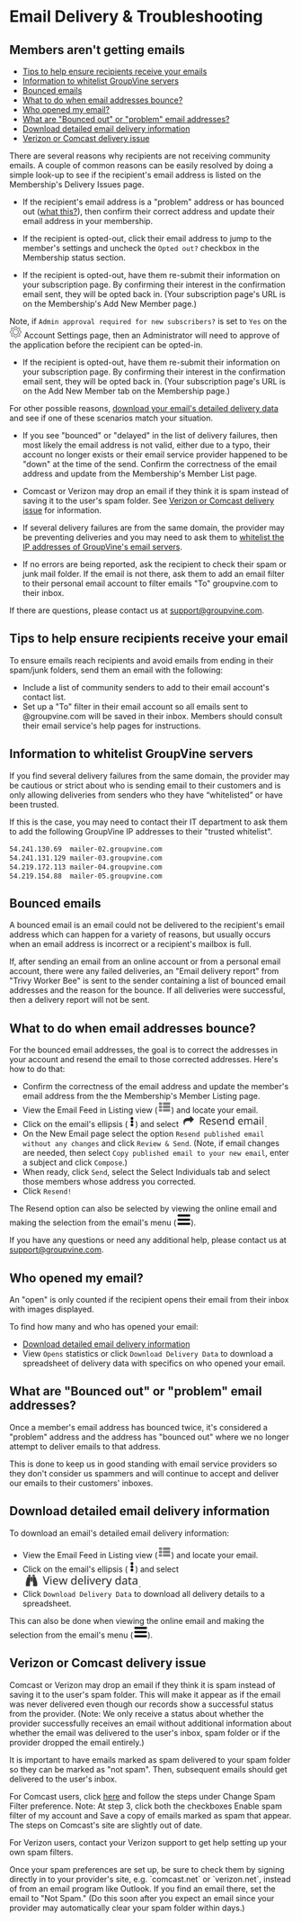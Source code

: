 # Email Delivery & Troubleshooting

<span id="gv-6delivery-1delivmissing"></span>
## Members aren't getting emails

* [Tips to help ensure recipients receive your emails](#gv-6delivery-1delivmissing-tips-to)
* [Information to whitelist GroupVine servers](#gv-6delivery-1delivmissing-information-to)
* [Bounced emails](#gv-6delivery-1delivmissing-bounced-emails)
* [What to do when email addresses bounce?](#gv-6delivery-1delivmissing-what-to-do)
* [Who opened my email?](#gv-6delivery-1delivmissing-who-opened)
* [What are "Bounced out" or "problem" email addresses?](#gv-6delivery-1delivmissing-problem-addr)
* [Download detailed email delivery information](#gv-6delivery-1delivmissing-download-detailed)
* [Verizon or Comcast delivery issue](#gv-6delivery-1delivmissing-verizon-comcast-issue)

There are several reasons why recipients are not receiving community emails. 
A couple of common reasons can be easily resolved by doing a simple look-up to see
if the recipient's email address is listed on the Membership's Delivery Issues page.

* If the recipient's email address is a "problem" address or has bounced out ([what this?](#gv-6delivery-1delivmissing-problem-addr)), then confirm their
correct address and update their email address in your membership.

<span class="g4s">
 
* If the recipient is opted-out, click their email address to jump
to the member's settings and uncheck the `Opted out?` checkbox in
the Membership status section. 

</span> <!-- g4s -->

<span class="sub">
 
* If the recipient is opted-out, have them re-submit their information on
your subscription page.  By confirming their interest in the confirmation
email sent, they will be opted back in.  (Your subscription page's URL is on the Membership's Add New Member page.) 

Note, if `Admin approval required for new subscribers?` is set to
`Yes` on the <img src="/docimages/transparent-gear-icon.png" height="22"> Account Settings page, then an Administrator will
need to approve of the application before the recipient can be opted-in.

</span> <!-- sub -->

<span class="free">
 
* If the recipient is opted-out, have them re-submit their information
on your subscription page.  By confirming their interest in the confirmation
email sent, they will be opted back in.  (Your subscription page's URL is
on the Add New Member tab on the Membership page.) 

</span> <!-- free -->

For other possible reasons, [download your email's detailed delivery data](#gv-6delivery-1delivmissing-download-detailed)
and see if one of these scenarios match your situation.

* If you see "bounced" or "delayed" in the list of delivery failures,
then most likely the email address is not valid, either due
to a typo, their account no longer exists or their email service
provider happened to be "down" at the time of the send.  Confirm the
correctness of the email address and update from the Membership's Member List page. 

* Comcast or Verizon may drop an email if they think it is spam
instead of saving it to the user's spam folder.  See [Verizon or Comcast delivery issue](#gv-6delivery-1delivmissing-verizon-comcast-issue) for information.

* If several delivery failures are from the same domain, the
  provider may be preventing deliveries and you may need to ask
  them to [whitelist the IP addresses of GroupVine's email servers](#gv-6delivery-1delivmissing-information-to).

* If no errors are being reported, ask the recipient to check
  their spam or junk mail folder.  If the email is not there,
  ask them to add an email filter to their personal email
  account to filter emails "To" groupvine.com to their inbox.

If there are questions, please contact us at support@groupvine.com.

<span id="gv-6delivery-1delivmissing-tips-to"></span>
## Tips to help ensure recipients receive your email

To ensure emails reach recipients and avoid emails from ending in their spam/junk folders, send them an email with the following:

* Include a list of community senders to add to their email account's contact list.
* Set up a "To" filter in their email account so all emails
  sent to @groupvine.com will be saved in their
  inbox. Members should consult their email service's help
  pages for instructions.

<span id="gv-6delivery-1delivmissing-information-to"></span>
## Information to whitelist GroupVine servers

If you find several delivery failures from the same domain,
the provider may be cautious or strict about who is sending
email to their customers and is only allowing deliveries from
senders who they have “whitelisted” or have been trusted.  

If this is the case, you may need to contact their IT
department to ask them to add the following GroupVine IP
addresses to their "trusted whitelist".

    54.241.130.69  mailer-02.groupvine.com
    54.241.131.129 mailer-03.groupvine.com
    54.219.172.113 mailer-04.groupvine.com
    54.219.154.88  mailer-05.groupvine.com

<span id="gv-6delivery-1delivmissing-bounced-emails"></span>
## Bounced emails

A bounced email is an email could not be delivered to
the recipient's email address which can happen for a
variety of reasons, but usually occurs when an email
address is incorrect or a recipient's mailbox is full.

If, after sending an email from an online account or from
a personal email account, there were any failed
deliveries, an "Email delivery report" from "Trivy Worker
Bee" is sent to the sender containing a list of bounced
email addresses and the reason for the bounce.  If all
deliveries were successful, then a delivery report will
not be sent.  

<span id="gv-6delivery-1delivmissing-what-to-do"></span>
## What to do when email addresses bounce?

For the bounced email addresses, the goal is to correct
the addresses in your account and resend the email to
those corrected addresses.  Here's how to do that:

* Confirm the correctness of the email address and update the member's email address from the the Membership's Member Listing page.
* View the Email Feed in Listing view (<img src="/docimages/listing-view-icon.png" height="22">) and locate your email.
* Click on the email's ellipsis (<img src="/docimages/ellipsis.png" height="22">) and select <img src="/docimages/feed-menu-resend-email.png" height="22">.
* On the New Email page select the option `Resend published email without any changes` and click `Review & Send`.  (Note, if email changes
 are needed, then select `Copy published email to your new email`, enter a subject and click `Compose`.) 
* When ready, click `Send`, select the Select Individuals tab and select those members whose address you corrected.  
* Click `Resend!`

The Resend option can also be selected by viewing the online email and making the selection from the email's menu (<img src="/docimages/menu-icon.png" height="22">).

If you have any questions or need any additional help, please contact us at support@groupvine.com.

<span id="gv-6delivery-1delivmissing-who-opened"></span>
## Who opened my email?

<span class="highlight">
An "open" is only counted if the recipient opens their
email from their inbox with images displayed.
</span>

To find how many and who has opened your email:

* [Download detailed email delivery information](#gv-6delivery-1delivmissing-download-detailed)
* View `Opens` statistics or click `Download Delivery Data` to download a spreadsheet of delivery data with specifics on who opened your email.

<span id="gv-6delivery-1delivmissing-problem-addr"></span>
## What are "Bounced out" or "problem" email addresses?

Once a member's email address has bounced twice, it's
considered a "problem" address and the address has
"bounced out" where we no longer attempt to deliver
emails to that address.  

This is done to keep us in good standing with email
service providers so they don't consider us spammers
and will continue to accept and deliver our emails
to their customers' inboxes. 

<span id="gv-6delivery-1delivmissing-download-detailed"></span>
## Download detailed email delivery information

To download an email's detailed email delivery information:

* View the Email Feed in Listing view (<img src="/docimages/listing-view-icon.png" height="22">) and locate your email.
* Click on the email's ellipsis (<img src="/docimages/ellipsis.png" height="22">) and select <img src="/docimages/feed-menu-view-delivery.png" height="24">.
* Click `Download Delivery Data` to download all delivery details to a spreadsheet.

This can also be done when viewing the online email and making the selection from the email's menu (<img src="/docimages/menu-icon.png" height="22">).

<span id="gv-6delivery-1delivmissing-verizon-comcast-issue"></span>
## Verizon or Comcast delivery issue

Comcast or Verizon may drop an email if they think it is spam
instead of saving it to the user's spam folder.  This will make it
appear as if the email was never delivered even though our records
show a successful status from the provider. (Note: We only receive
a status about whether the provider successfully receives an email
without additional information about whether the email was
delivered to the user's inbox, spam folder or if the provider
dropped the email entirely.)

 It is important to have emails marked as spam delivered to your
 spam folder so they can be marked as "not spam".  Then, subsequent
 emails should get delivered to the user's inbox.

 For Comcast users,
 click [here](https://www.xfinity.com/support/articles/spam-filters-and-email-blocking-new-experience)
 and follow the steps under Change Spam Filter preference.
 Note: At step 3, click both the checkboxes Enable spam filter
 of my  account and Save a copy of emails marked as spam that
 appear. The steps on Comcast's site are slightly out of date.

 For Verizon users, contact your Verizon support to get help
 setting up your own spam filters.

 <span class="highlight">
 Once your spam preferences are set up, be sure to check them by
 signing directly in to your provider's site, e.g.
 `comcast.net` or `verizon.net`, instead of from an email
 program like  Outlook. If you find an email there, set the email 
 to "Not Spam." (Do this soon after you expect an email since
 your provider  may automatically clear your spam folder within
 days.)
 </span> <!-- highlight -->
